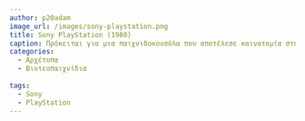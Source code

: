```yaml
---
author: p20adam
image_url: /images/sony-playstation.png
title: Sony PlayStation (1980)
caption: Πρόκειται για μια παιχνιδοκονσόλα που αποτέλεσε καινοτομία στην εποχή της. Η καινοτομία αφορούσε την χρήση CD-ROM για αποθήκευση και αναπαραγωγή παιχνιδιών. Έτσι τα παιχνίδια μπορούσαν να γίνουν πιο πολύπλοκα με χρήση γραφικών.
categories:
  - Αρχέτυπα
  - Βιντεοπαιχνίδια
  
tags:
  - Sony
  - PlayStation
---
```


